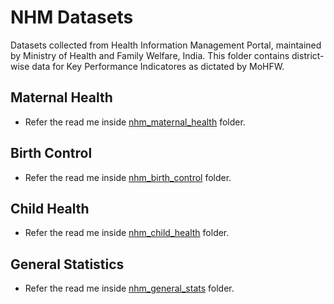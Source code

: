 # NHM Datasets
Datasets collected from Health Information Management Portal, maintained by Ministry of Health and Family Welfare, India. This folder contains district-wise data for Key Performance Indicatores as dictated by MoHFW.

## Maternal Health
- Refer the read me inside [nhm_maternal_health](./nhm_maternal_health/README.md) folder.

## Birth Control
- Refer the read me inside [nhm_birth_control](./nhm_birth_control/README.md) folder.

## Child Health
- Refer the read me inside [nhm_child_health](./nhm_child_health/README.md) folder.

## General Statistics
- Refer the read me inside [nhm_general_stats](./nhm_general_stats/README.md) folder.